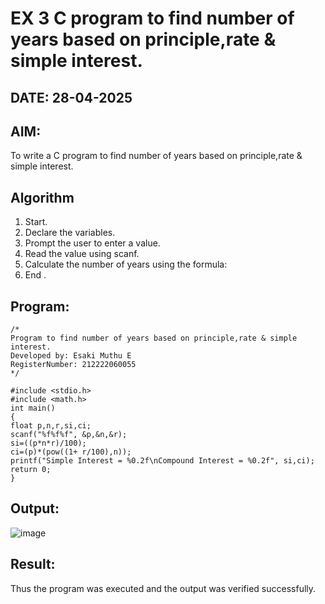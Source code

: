 # EX 3 C program to find number of years based on principle,rate & simple interest.
## DATE: 28-04-2025
## AIM:
To write a C program to find number of years based on principle,rate & simple interest.

## Algorithm
1. Start.
2. Declare the variables.
3. Prompt the user to enter a value.
4. Read the value using scanf.
5. Calculate the number of years using the formula:
6. End . 

## Program:
```
/*
Program to find number of years based on principle,rate & simple interest.
Developed by: Esaki Muthu E
RegisterNumber: 212222060055
*/

#include <stdio.h> 
#include <math.h>
int main()
{
float p,n,r,si,ci; 
scanf("%f%f%f", &p,&n,&r);
si=((p*n*r)/100); 
ci=(p)*(pow((1+ r/100),n));
printf("Simple Interest = %0.2f\nCompound Interest = %0.2f", si,ci);
return 0;
}

```

## Output:

![image](https://github.com/user-attachments/assets/2b83a2ea-ba0d-4572-aa23-9f73cbc3017b)


## Result:
Thus the program was executed and the output was verified successfully.
